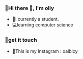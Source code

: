### :link:Hi there 👋, I'm olly
- 🔭I currently a student.</br>
- :computer:learning computer science
### :link:get it touch
- :ocean:This is my Instagram : oalblcy



<!--
**waatolly/waatolly** is a ✨ _special_ ✨ repository because its `README.md` (this file) appears on your GitHub profile.

Here are some ideas to get you started:

- 🔭 I’m currently working on ...
- 🌱 I’m currently learning ...
- 👯 I’m looking to collaborate on ...
- 🤔 I’m looking for help with ...
- 💬 Ask me about ...
- 📫 How to reach me: ...
- 😄 Pronouns: ...
- ⚡ Fun fact: ...
-->


